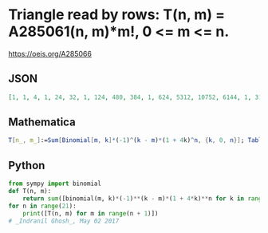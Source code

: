 # Triangle read by rows: T\(n, m\) \= A285061\(n, m\)\*m\!, 0 <\= m <\= n\.
https://oeis.org/A285066
## JSON
```JSON
[1, 1, 4, 1, 24, 32, 1, 124, 480, 384, 1, 624, 5312, 10752, 6144, 1, 3124, 52800, 203520, 276480, 122880, 1, 15624, 500192, 3279360, 7956480, 8110080, 2949120, 1, 78124, 4626720, 48633984, 187729920, 329441280, 268369920, 82575360, 1, 390624, 42265472, 687762432, 3969552384, 10672865280, 14615838720, 9909043200, 2642411520, 1, 1953124, 383514240, 9448097280, 78486589440, 303521218560, 621544734720, 696605736960, 404288962560, 95126814720]
```
## Mathematica
```Mathematica
T[n_, m_]:=Sum[Binomial[m, k]*(-1)^(k - m)*(1 + 4k)^n, {k, 0, n}]; Table[T[n, m], {n, 0, 10},{m, 0, n}] // Flatten (* _Indranil Ghosh_, May 02 2017 *)
```
## Python
```Python
from sympy import binomial
def T(n, m):
    return sum([binomial(m, k)*(-1)**(k - m)*(1 + 4*k)**n for k in range(n + 1)])
for n in range(21):
    print([T(n, m) for m in range(n + 1)])
# _Indranil Ghosh_, May 02 2017
```
